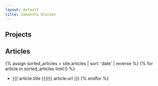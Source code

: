 ```yaml
---
layout: default
title: Samantha Glocker
---
```


## Projects

## Articles
{% assign sorted_articles = site.articles | sort: 'date' | reverse %}
{% for article in sorted_articles limit:5 %}
- [{{ article.title }}]({{ article.url }})
{% endfor %}

